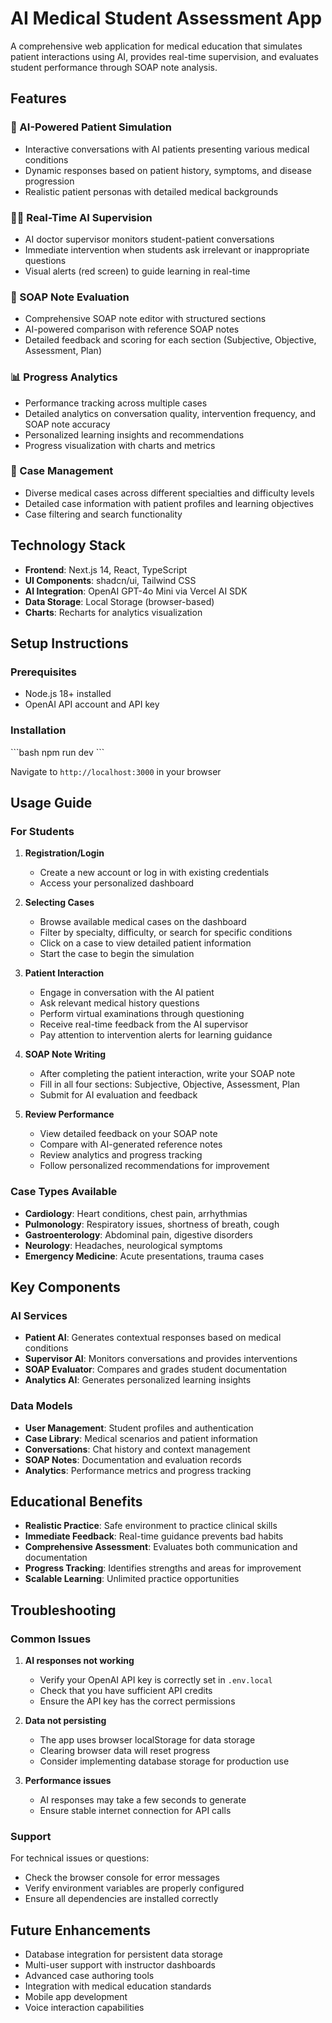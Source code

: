 # AI Medical Student Assessment App

A comprehensive web application for medical education that simulates patient interactions using AI, provides real-time supervision, and evaluates student performance through SOAP note analysis.

## Features

### 🤖 AI-Powered Patient Simulation
- Interactive conversations with AI patients presenting various medical conditions
- Dynamic responses based on patient history, symptoms, and disease progression
- Realistic patient personas with detailed medical backgrounds

### 👨‍⚕️ Real-Time AI Supervision
- AI doctor supervisor monitors student-patient conversations
- Immediate intervention when students ask irrelevant or inappropriate questions
- Visual alerts (red screen) to guide learning in real-time

### 📝 SOAP Note Evaluation
- Comprehensive SOAP note editor with structured sections
- AI-powered comparison with reference SOAP notes
- Detailed feedback and scoring for each section (Subjective, Objective, Assessment, Plan)

### 📊 Progress Analytics
- Performance tracking across multiple cases
- Detailed analytics on conversation quality, intervention frequency, and SOAP note accuracy
- Personalized learning insights and recommendations
- Progress visualization with charts and metrics

### 🎯 Case Management
- Diverse medical cases across different specialties and difficulty levels
- Detailed case information with patient profiles and learning objectives
- Case filtering and search functionality

## Technology Stack

- **Frontend**: Next.js 14, React, TypeScript
- **UI Components**: shadcn/ui, Tailwind CSS
- **AI Integration**: OpenAI GPT-4o Mini via Vercel AI SDK
- **Data Storage**: Local Storage (browser-based)
- **Charts**: Recharts for analytics visualization

## Setup Instructions

### Prerequisites
- Node.js 18+ installed
- OpenAI API account and API key

### Installation

   \`\`\`bash
   npm run dev
   \`\`\`


   Navigate to `http://localhost:3000` in your browser

## Usage Guide

### For Students

1. **Registration/Login**
   - Create a new account or log in with existing credentials
   - Access your personalized dashboard

2. **Selecting Cases**
   - Browse available medical cases on the dashboard
   - Filter by specialty, difficulty, or search for specific conditions
   - Click on a case to view detailed patient information
   - Start the case to begin the simulation

3. **Patient Interaction**
   - Engage in conversation with the AI patient
   - Ask relevant medical history questions
   - Perform virtual examinations through questioning
   - Receive real-time feedback from the AI supervisor
   - Pay attention to intervention alerts for learning guidance

4. **SOAP Note Writing**
   - After completing the patient interaction, write your SOAP note
   - Fill in all four sections: Subjective, Objective, Assessment, Plan
   - Submit for AI evaluation and feedback

5. **Review Performance**
   - View detailed feedback on your SOAP note
   - Compare with AI-generated reference notes
   - Review analytics and progress tracking
   - Follow personalized recommendations for improvement

### Case Types Available

- **Cardiology**: Heart conditions, chest pain, arrhythmias
- **Pulmonology**: Respiratory issues, shortness of breath, cough
- **Gastroenterology**: Abdominal pain, digestive disorders
- **Neurology**: Headaches, neurological symptoms
- **Emergency Medicine**: Acute presentations, trauma cases

## Key Components

### AI Services
- **Patient AI**: Generates contextual responses based on medical conditions
- **Supervisor AI**: Monitors conversations and provides interventions
- **SOAP Evaluator**: Compares and grades student documentation
- **Analytics AI**: Generates personalized learning insights

### Data Models
- **User Management**: Student profiles and authentication
- **Case Library**: Medical scenarios and patient information
- **Conversations**: Chat history and context management
- **SOAP Notes**: Documentation and evaluation records
- **Analytics**: Performance metrics and progress tracking

## Educational Benefits

- **Realistic Practice**: Safe environment to practice clinical skills
- **Immediate Feedback**: Real-time guidance prevents bad habits
- **Comprehensive Assessment**: Evaluates both communication and documentation
- **Progress Tracking**: Identifies strengths and areas for improvement
- **Scalable Learning**: Unlimited practice opportunities

## Troubleshooting

### Common Issues

1. **AI responses not working**
   - Verify your OpenAI API key is correctly set in `.env.local`
   - Check that you have sufficient API credits
   - Ensure the API key has the correct permissions

2. **Data not persisting**
   - The app uses browser localStorage for data storage
   - Clearing browser data will reset progress
   - Consider implementing database storage for production use

3. **Performance issues**
   - AI responses may take a few seconds to generate
   - Ensure stable internet connection for API calls

### Support

For technical issues or questions:
- Check the browser console for error messages
- Verify environment variables are properly configured
- Ensure all dependencies are installed correctly

## Future Enhancements

- Database integration for persistent data storage
- Multi-user support with instructor dashboards
- Advanced case authoring tools
- Integration with medical education standards
- Mobile app development
- Voice interaction capabilities


